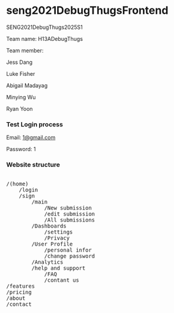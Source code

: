 # seng2021DebugThugsFrontend
SENG2021DebugThugs2025S1

Team name: H13ADebugThugs

Team member:

Jess Dang 

Luke Fisher 

Abigail Madayag 

Minying Wu 

Ryan Yoon


### Test Login process

Email: 1@gmail.com

Password: 1


### Website structure 
<pre> 
/(home)
    /login
    /sign
        /main
            /New submission
            /edit submission
            /All submissions
        /Dashboards
            /settings
            /Privacy
        /User Profile
            /personal infor
            /change password
        /Analytics
        /help and support
            /FAQ
            /contant us
/features
/pricing
/about
/contact
</pre>











